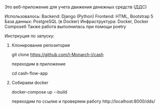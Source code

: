 Это веб-приложение для учета движения денежных средств (ДДС)

Использовалось:
Backend: Django (Python)
Frontend: HTML, Bootstrap 5
База данных: PostgreSQL (в Docker)
Инфраструктура: Docker, Docker Composeб
Также работа выполнилась при помощи poetry

Инстркуция по запуску:
1. Клонирование репозитория
   
   git clone https://github.com/l-Monarch-l/cash
   
   переходим в приложение

   cd cash-flow-app
   
2. Собираем docker
   
   docker-compose up --build
   
   переходим по ссылке и проверяем работу http://localhost:8000/dds/
